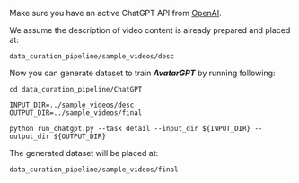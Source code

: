 Make sure you have an active ChatGPT API from [OpenAI](https://openai.com/). 

We assume the description of video content is already prepared and placed at:

    data_curation_pipeline/sample_videos/desc

Now you can generate dataset to train ***AvatarGPT*** by running following:

    cd data_curation_pipeline/ChatGPT

    INPUT_DIR=../sample_videos/desc
    OUTPUT_DIR=../sample_videos/final

    python run_chatgpt.py --task detail --input_dir ${INPUT_DIR} --output_dir ${OUTPUT_DIR}

The generated dataset will be placed at:

    data_curation_pipeline/sample_videos/final